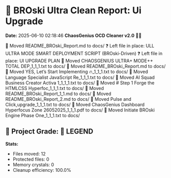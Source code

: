 # 🧹 BROski Ultra Clean Report: Ui Upgrade
**Date:** 2025-06-10 02:18:46
**ChaosGenius OCD Cleaner v2.0** 🧠💜

📁 Moved README_BROski_Report.md to docs/
❓ Left file in place: ULL ULTRA MODE SMART DEPLOYMENT SCRIPT (BROski-Driven)
❓ Left file in place: UI UPGRADE PLAN
📁 Moved CHAOSGENIUS ULTRA+ MODE++ TOTAL DEP_1_1_1.txt to docs/
📁 Moved README_BROski_Report.md to docs/
📁 Moved YES, Let’s Start Implementing 🔥_1_1_1.txt to docs/
📁 Moved Language  Specialist JavaScript  Re_1_1_1.txt to docs/
📁 Moved AI Squad Business Creator Activa 1_1_1_1.txt to docs/
📁 Moved # Step 1 Forge the HTMLCSS Hyperfoc_1_1_1.txt to docs/
📁 Moved README_BROski_Report_1_1.md to docs/
📁 Moved README_BROski_Report_2.md to docs/
📁 Moved Pulse and Click,upgrade_1_1_1.txt to docs/
📁 Moved ChaosGenius Dashboard Hyperfocus Zone 26052025_1_1_1.pdf to docs/
📁 Moved Initiate BROski Engine Phase One_1_1_1.txt to docs/

## 🧠 Project Grade: 💯 LEGEND
**Stats:**
- Files moved: 12
- Protected files: 0
- Memory crystals: 0
- Cleanup efficiency: 100.0%